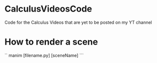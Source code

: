 # CalculusVideosCode
Code for the Calculus Videos that are yet to be posted on my YT channel

# How to render a scene
`` manim [filename.py] [sceneName] ```
